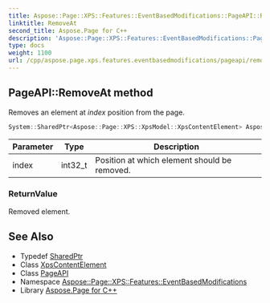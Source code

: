 ```yaml
---
title: Aspose::Page::XPS::Features::EventBasedModifications::PageAPI::RemoveAt method
linktitle: RemoveAt
second_title: Aspose.Page for C++
description: 'Aspose::Page::XPS::Features::EventBasedModifications::PageAPI::RemoveAt method. Removes an element at index  position from the page in C++.'
type: docs
weight: 1100
url: /cpp/aspose.page.xps.features.eventbasedmodifications/pageapi/removeat/
---
```

## PageAPI::RemoveAt method


Removes an element at *index*  position from the page.

```cpp
System::SharedPtr<Aspose::Page::XPS::XpsModel::XpsContentElement> Aspose::Page::XPS::Features::EventBasedModifications::PageAPI::RemoveAt(int32_t index)
```


| Parameter | Type | Description |
| --- | --- | --- |
| index | int32_t | Position at which element should be removed. |

### ReturnValue

Removed element.

## See Also

* Typedef [SharedPtr](../../../system/sharedptr/)
* Class [XpsContentElement](../../../aspose.page.xps.xpsmodel/xpscontentelement/)
* Class [PageAPI](../)
* Namespace [Aspose::Page::XPS::Features::EventBasedModifications](../../)
* Library [Aspose.Page for C++](../../../)

